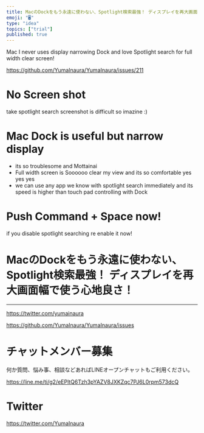 ```yaml
---
title: MacのDockをもう永遠に使わない、Spotlight検索最強！ ディスプレイを再大画面幅で使う心地良さ！
emoji: "🖥"
type: "idea"
topics: ["trial"]
published: true
---
```


Mac I never uses display narrowing Dock and love Spotlight search for full width clear screen!

https://github.com/YumaInaura/YumaInaura/issues/211

# No Screen shot

take spotlight search screenshot is difficult so imazine :)

# Mac Dock is useful but narrow display

- its so troublesome and Mottainai
- Full width screen is Soooooo clear my view and its so comfortable yes yes yes
- we can use any app we know with spotlight search immediately and its speed is higher than touch pad controlling with Dock

# Push Command + Space now!

if you disable spotlight searching re enable it now!


 # MacのDockをもう永遠に使わない、Spotlight検索最強！ ディスプレイを再大画面幅で使う心地良さ！

---

https://twitter.com/yumainaura

https://github.com/YumaInaura/YumaInaura/issues











<!-- Update From Qiita API -->

# チャットメンバー募集


何か質問、悩み事、相談などあればLINEオープンチャットもご利用ください。

https://line.me/ti/g2/eEPltQ6Tzh3pYAZV8JXKZqc7PJ6L0rpm573dcQ





# Twitter


https://twitter.com/YumaInaura


<!-- Update From Qiita API -->


